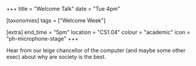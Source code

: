 +++
title = "Welcome Talk"
date = "Tue 4pm"

[taxonomies]
tags = ["Welcome Week"]

[extra]
end_time = "5pm"
location = "CS1.04"
colour = "academic"
icon = "ph-microphone-stage"
+++

Hear from our leige chancellor of the computer (and maybe some other exec) about why are society is the best. 